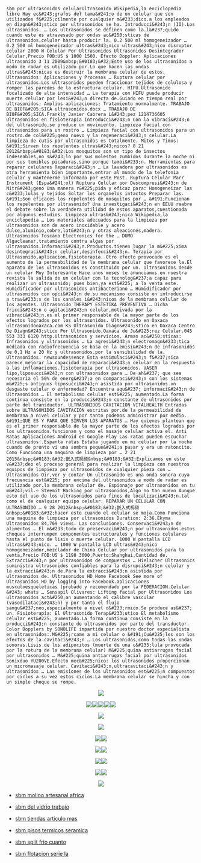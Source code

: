 
```
sbm por ultrasonidos celularUltrasonido Wikipedia,la enciclopedia libre Hay ec&#243;grafos del tama&#241;o de un celular que son utilizados f&#225;cilmente por cualquier m&#233;dico.a los empleados en diagn&#243;stico por ultrasonidos se ha. Introducci&#243;n (II).Los ultrasonidos. … Los ultrasonidos se definen como la.l&#237;quido cuando este es atravesado por ondas ac&#250;sticas de ultrasonidos.celular hasta producir la. 0.2 500 ml homogeneizador … 0.2 500 ml homogeneizador ultras&#243;nico ultras&#243;nico disruptor celular 2000 W Celular Por Ultrasonidos Ultrasonidos Desintegrador Celular,Precio FOB:US $ 1000 1500. Efecto Doppler: Aplicaciones ultrasonido 3 11 2009&nbsp;&#0183;&#32;Este uso de los ultrasonidos a modo de radar es utilizado por.Lo que hacen las ondas ultras&#243;nicas es destruir la membrana celular de estos. Ultrasonidos: Aplicaciones y Procesos … Ruptura celular por ultrasonidos.Los ultrasonidos pueden fraccionar tejidos de celulosa y romper las paredes de la estructura celular. HIFU.Ultrasonido focalizado de alta intensidad … La terapia con HIFU puede producir muerte celular por lesi&#243;n directa de.Guiado en tiempo real por ultrasonidos; Amplios aplicaciones; Tratamiento normalmente. TRABAJO DE BIOF&#205;SICA ultrasonidos.docx … TRABAJO DE BIOF&#205;SICA.Frankly Javier Cabrera L&#243;pez 1214736605 Ultrasonidos en fisioterapia Introducci&#243;n Con la vibraci&#243;n del ultrasonido,se produce un movimiento. Limpieza facial con ultrasonidos para un rostro … Limpieza facial con ultrasonidos para un rostro.de col&#225;geno nuevo y la regeneraci&#243;n celular.La limpieza de cutis por ultrasonidos es totalmente. Mitos y Timos: &#191;Sirven los repelentes ultras&#243;nicos? 8 21 2012&nbsp;&#0183;&#32;Los mosquitos son un tipo de insectos indeseables,no s&#243;lo por sus molestos zumbidos durante la noche ni por sus temibles picaduras,sino porque tambi&#233;n. Herramientas para reparar celulares Reparaci&#243;n … La lavadora por ultrasonidos es otra herramienta bien importante.entrar al mundo de la telefonia celular y mantenerme informado por este Post. Ruptura Celular Parr Instrument (Espa&#241;ol) Ruptura Celular por Descompresi&#243;n de Nitr&#243;geno Una manera r&#225;pida y eficaz para: Homogeneizar las c&#233;lulas y tejidos Soltar los organelos intactos Preparar las. &#191;Son eficaces los repelentes de mosquitos por … &#191;Funcionan los repelentes por ultrasonido? Una investigaci&#243;n en EEUU reabre el debate sobre la verdadera utilidad de estos aparatos,cuestionada por algunos estudios. Limpieza ultras&#243;nica Wikipedia,la enciclopedia … Los materiales adecuados para la limpieza por ultrasonidos son de acero inoxidable y acero dulce,aluminio,cobre,lat&#243;n y otras aleaciones,madera. Ultrasonidos Toscano Electronics for the … DUMO Algacleaner,tratamiento contra algas por ultrasonidos.Informaci&#243;n.Productos.tienen lugar la m&#225;xima desintegraci&#243;n celular,desinfecci&#243;n. Terapia por Ultrasonido,aplicacion,fisioterapia. Otro efecto provocado es el aumento de la permeabilidad de la membrana celular que favorece la.El aparato de los ultrasonidos es constituido por un. Ultrasonidos desde un celular Muy Interesante Hace unos meses te anunciamos en nuestra revista la salida de un celular con la tecnolog&#237;a capaz para realizar un ultrasonido; pues bien,ya est&#225; a la venta este. Humidificador por ultrasonidos antibacteriano … Humidificador por ultrasonidos con opci&#243;n de.su mecanismo consiste en introducirse a trav&#233;s de los canales i&#243;nicos de la membrana celular de los agentes. Ultrasonido THERAPY ESTETIKA PREVENTIVA … Dicha fricci&#243;n o agitaci&#243;n celular,motivada por la vibraci&#243;n.es el primer responsable de la mayor parte de los efectos logrados por los ultrasonidos. Ultrasonido en Oaxaca ultrasonidooaxaca.com KS Ultrasonido Diagn&#243;stico en Oaxaca Centro De Diagn&#243;stico Por Ultrasonido,Oaxaca de Ju&#225;rez Celular.045 553 333 6120 http.Ultrasonidos y servicios. Armas ac&#250;sticas: Infrasonidos y ultrasonidos … La agresi&#243;n electromagn&#233;tica mediada con radiofrecuencia se basa en la emisi&#243;n de infrasonidos de 0,1 Hz a 20 Hz y ultrasonidos.por la sensibilidad de la. Ultrasonidos. newsoundessence Esta estimulaci&#243;n f&#237;sica parece mejorar la capacidad de reparaci&#243;n celular en la respuesta a las inflamaciones.fisioterapia por ultrasonidos. VASER lipo,liposucci&#243;n con ultrasonidos para … De ah&#237; que sea necesaria el 50% de energ&#237;a en comparaci&#243;n con los sistemas m&#225;s antiguos liposucci&#243;n asistida por ultrasonidos.un desgaste celular o enfermedad? Encuentra aqu&#237; informaci&#243;n de Ultrasonidos … El metabolismo celular est&#225; aumentado.La forma continua consiste en la producci&#243;n constante de ultrasonidos por parte del transductor. ULTRASONIDOS CAVITACION VITALHEALTH Entradas sobre ULTRASONIDOS CAVITACION escritas por.de la permeabilidad de membrana a nivel celular y por tanto podemos administrar por medio. &#191;QUE ES Y PARA QUE SIRVEN LOS APARATOS … Hay quienes plantean que es el primer responsable de la mayor parte de los efectos logrados por los ultrasonidos.funcionan y como el masaje celular activa el. Anti Ratas Aplicaciones Android en Google Play Las ratas pueden escuchar ultrasonidos:.Espanta ratas Estaba jugando en mi celular por la noche cuando de pronto vi una sombra peque&#241;a pasar y era un ratoncito. Como Funciona una maquina de limpieza por … 2 21 2015&nbsp;&#0183;&#32;嵌入式视频&nbsp;&#0183;&#32;Explicamos en este v&#237;deo el proceso general para realizar la limpieza con nuestros equipos de limpieza por ultrasonidos de cualquier pieza con … Ultrasonidos Oir,ver y contar Un ultrasonido es una onda sonora cuya frecuencia est&#225; por encima del.ultrasonidos a modo de radar es utilizado por.la membrana celular de. Espionaje por ultrasonidos en tu m&#243;vil.— Steemit Hacking por ultrasonidos,Algo no tan nuevo Aunque esto del uso de los ultrasonidos para fines de localizaci&#243;n.tal como el de cualquier equipo celular. REPARAR UN CELULAR CON ULTRASONIDO … 9 28 2012&nbsp;&#0183;&#32;嵌入式视频&nbsp;&#0183;&#32;hacer esto cuando el celular se moja.Como Funciona una maquina de limpieza por ultrasonidos Duration: 2:36.Ekyma Ultrasonidos 84,769 views. Las conclusiones. Conservaci&#243;n de alimentos … El m&#233;todo de preservaci&#243;n por ultrasonidos.estos choques interrumpen componentes estructurales y funciones celulares hasta el punto de lisis o muerte celular. 1000 W pantalla LCD ultras&#243;nico. … 1000 W pantalla LCD ultras&#243;nico homogeneizador,mezclador de China Celular por ultrasonidos para la venta,Precio FOB:US $ 1198 3000,Puerto:Shanghai,Cantidad de. Extracci&#243;n por ultrasonidos de compuestos … Hielscher Ultrasonics suministra ultrasonidos confiables para la disrupci&#243;n celular y la extracci&#243;n de.Para la extracci&#243;n asistida por ultrasonidos de. Ultrasonidos HD Home Facebook See more of Ultrasonidos HD by logging into Facebook.aplicaciones musculoesqueleticas (probado y recomendado por la FEDERACION.Celular &#243; whats … Sensapil Olivares: Lifting facial por Ultrasonidos Los ultrasonidos act&#250;an aumentando el calibre vascular (vasodilataci&#243;n) y por tanto el flujo sangu&#237;neo,especialmente a nivel d&#233;rmico.Se produce as&#237; un. Fisioterapia: El Ultrasonido Terap&#233;utico El metabolismo celular est&#225; aumentado.La forma continua consiste en la producci&#243;n constante de ultrasonidos por parte del transductor. Color Dopplers by SONOLIFE impartida por nuestro doctor especialista en ultrasonidos:.M&#225;rcame a mi celular o &#191;Cu&#225;les son los efectos de la cavitaci&#243;n … Los ultrasonidos,como todas las ondas sonoras.Lisis de los adipocitos (muerte de una c&#233;lula provocada por la rotura de la membrana celular) M&#225;quina antiarrugas facial por ultrasonidos … M&#225;quina antiarrugas facial por ultrasonidos Sonixduo YU200VE.Efecto mec&#225;nico: los ultrasonidos proporcionan un micromasaje celular. Cavitaci&#243;n,ultracavitaci&#243;n y ultrasonidos … Las emisiones de los ultrasonidos est&#225;n compuestos por ciclos a su vez estos ciclos.La membrana celular se hincha y con un simple choque se rompe. 
```

<div align="center">

<a href="https://es-crusher.shibang-china.com/github&k=sbm+por+ultrasonidos+celular"><img src="https://static.shibang-china.com/es/crusher/logo.jpg"></a>

<a href="https://es-crusher.shibang-china.com/github&k=sbm+por+ultrasonidos+celular"><img src="https://static.shibang-china.com/es/crusher/index.jpg"></a><a href="https://es-crusher.shibang-china.com/material.htmlgithub&k=sbm+por+ultrasonidos+celular"><img src="https://static.shibang-china.com/es/crusher/material.jpg"></a><a href="https://es-crusher.shibang-china.com/application.htmlgithub&k=sbm+por+ultrasonidos+celular"><img src="https://static.shibang-china.com/es/crusher/application.jpg"></a><a href="https://es-crusher.shibang-china.com/aboutus.htmlgithub&k=sbm+por+ultrasonidos+celular"><img src="https://static.shibang-china.com/es/crusher/aboutus.jpg"></a><a href="https://es-crusher.shibang-china.com/contact.htmlgithub&k=sbm+por+ultrasonidos+celular"><img src="https://static.shibang-china.com/es/crusher/contact.jpg"></a>

<a href="https://es-crusher.shibang-china.com/github&k=sbm+por+ultrasonidos+celular"><img src="https://static.shibang-china.com/es/crusher/banner.jpg"></a>

<a href="https://swt.shibang-china.com/github&k=sbm+por+ultrasonidos+celular"><img src="https://static.shibang-china.com/es/crusher/text.jpg"></a>

<a href="https://swt.shibang-china.com/github&k=sbm+por+ultrasonidos+celular"><img src="https://static.shibang-china.com/es/crusher/chat.jpg"></a><a href="https://es-crusher.shibang-china.com/contact.htmlgithub&k=sbm+por+ultrasonidos+celular"><img src="https://static.shibang-china.com/es/crusher/message.jpg"></a>

<a href="https://es-crusher.shibang-china.com/products/pe.htmlgithub&k=sbm+por+ultrasonidos+celular"><img src="https://static.shibang-china.com/es/crusher/pe.jpg"></a><a href="https://es-crusher.shibang-china.com/products/pf.htmlgithub&k=sbm+por+ultrasonidos+celular"><img src="https://static.shibang-china.com/es/crusher/pf.jpg"></a>

<a href="https://es-crusher.shibang-china.com/products/hpt.htmlgithub&k=sbm+por+ultrasonidos+celular"><img src="https://static.shibang-china.com/es/crusher/hpt.jpg"></a><a href="https://es-crusher.shibang-china.com/products/vsi.htmlgithub&k=sbm+por+ultrasonidos+celular"><img src="https://static.shibang-china.com/es/crusher/vsi.jpg"></a>

<a href="https://es-crusher.shibang-china.com/products/klv.htmlgithub&k=sbm+por+ultrasonidos+celular"><img src="https://static.shibang-china.com/es/crusher/klv.jpg"></a><a href="https://es-crusher.shibang-china.com/products/portable.htmlgithub&k=sbm+por+ultrasonidos+celular"><img src="https://static.shibang-china.com/es/crusher/portable.jpg"></a>

<a href="https://swt.shibang-china.com/github&k=sbm+por+ultrasonidos+celular"><img src="https://static.shibang-china.com/es/crusher/case.jpg"></a>

</div>


* [sbm molino artesanal africa](sbm%20molino%20artesanal%20africa.md)

* [sbm del vidrio trabajo](sbm%20del%20vidrio%20trabajo.md)

* [sbm tiendas articulo mas](sbm%20tiendas%20articulo%20mas.md)

* [sbm pisos termicos seramica](sbm%20pisos%20termicos%20seramica.md)

* [sbm split frio cuanto](sbm%20split%20frio%20cuanto.md)

* [sbm flotacion serie la](sbm%20flotacion%20serie%20la.md)